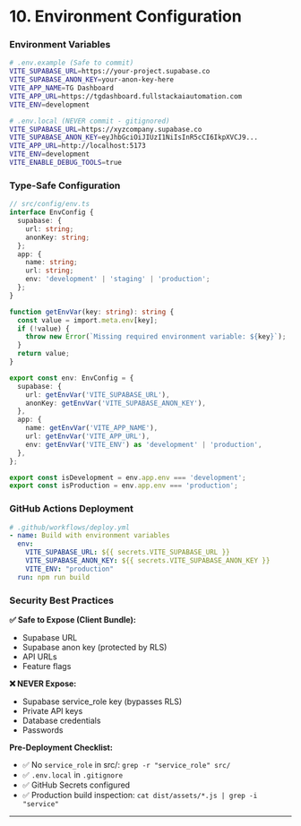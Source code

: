 # 10. Environment Configuration

### Environment Variables

```bash
# .env.example (Safe to commit)
VITE_SUPABASE_URL=https://your-project.supabase.co
VITE_SUPABASE_ANON_KEY=your-anon-key-here
VITE_APP_NAME=TG Dashboard
VITE_APP_URL=https://tgdashboard.fullstackaiautomation.com
VITE_ENV=development
```

```bash
# .env.local (NEVER commit - gitignored)
VITE_SUPABASE_URL=https://xyzcompany.supabase.co
VITE_SUPABASE_ANON_KEY=eyJhbGciOiJIUzI1NiIsInR5cCI6IkpXVCJ9...
VITE_APP_URL=http://localhost:5173
VITE_ENV=development
VITE_ENABLE_DEBUG_TOOLS=true
```

### Type-Safe Configuration

```typescript
// src/config/env.ts
interface EnvConfig {
  supabase: {
    url: string;
    anonKey: string;
  };
  app: {
    name: string;
    url: string;
    env: 'development' | 'staging' | 'production';
  };
}

function getEnvVar(key: string): string {
  const value = import.meta.env[key];
  if (!value) {
    throw new Error(`Missing required environment variable: ${key}`);
  }
  return value;
}

export const env: EnvConfig = {
  supabase: {
    url: getEnvVar('VITE_SUPABASE_URL'),
    anonKey: getEnvVar('VITE_SUPABASE_ANON_KEY'),
  },
  app: {
    name: getEnvVar('VITE_APP_NAME'),
    url: getEnvVar('VITE_APP_URL'),
    env: getEnvVar('VITE_ENV') as 'development' | 'production',
  },
};

export const isDevelopment = env.app.env === 'development';
export const isProduction = env.app.env === 'production';
```

### GitHub Actions Deployment

```yaml
# .github/workflows/deploy.yml
- name: Build with environment variables
  env:
    VITE_SUPABASE_URL: ${{ secrets.VITE_SUPABASE_URL }}
    VITE_SUPABASE_ANON_KEY: ${{ secrets.VITE_SUPABASE_ANON_KEY }}
    VITE_ENV: "production"
  run: npm run build
```

### Security Best Practices

**✅ Safe to Expose (Client Bundle):**
- Supabase URL
- Supabase anon key (protected by RLS)
- API URLs
- Feature flags

**❌ NEVER Expose:**
- Supabase service_role key (bypasses RLS)
- Private API keys
- Database credentials
- Passwords

**Pre-Deployment Checklist:**
- ✅ No `service_role` in src/: `grep -r "service_role" src/`
- ✅ `.env.local` in `.gitignore`
- ✅ GitHub Secrets configured
- ✅ Production build inspection: `cat dist/assets/*.js | grep -i "service"`

---
